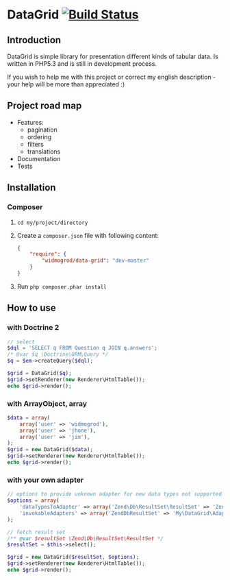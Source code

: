 # DataGrid [![Build Status](https://secure.travis-ci.org/widmogrod/data-grid.png?branch=master)](https://travis-ci.org/widmogrod/data-grid)
## Introduction

DataGrid is simple library for presentation different kinds of tabular data.
Is written in PHP5.3 and is still in development process.

If you wish to help me with this project or correct my english description - your help will be more than appreciated  :)

## Project road map

  * Features:
    * pagination
    * ordering
    * filters
    * translations
  * Documentation
  * Tests

## Installation
### Composer

  1. `cd my/project/directory`
  2. Create a `composer.json` file with following content:

     ```json
     {
         "require": {
             "widmogrod/data-grid": "dev-master"
         }
     }
     ```
  3. Run `php composer.phar install`


## How to use
### with Doctrine 2

```php
// select
$dql = 'SELECT q FROM Question q JOIN q.answers';
/* @var $q \Doctrine\ORM\Query */
$q = $em->createQuery($dql);

$grid = DataGrid($q);
$grid->setRenderer(new Renderer\HtmlTable());
echo $grid->render();
```

### with ArrayObject, array

```php
$data = array(
    array('user' => 'widmogrod'),
    array('user' => 'jhone'),
    array('user' => 'jim'),
);
$grid = new DataGrid($data);
$grid->setRenderer(new Renderer\HtmlTable());
echo $grid->render();
```

### with your own adapter

```php
// options to provide unknown adapter for new data types not supported by default in library
$options = array(
    'dataTypesToAdapter' => array('Zend\Db\ResultSet\ResultSet' => 'ZendDbResultSet'),
    'invokableAdapters' => array('ZendDbResultSet' => 'My\DataGrid\Adapter\ResultSet')
);

// fetch result set
/** @var $resultSet \Zend\Db\ResultSet\ResultSet */
$resultSet = $this->select();

$grid = new DataGrid($resultSet, $options);
$grid->setRenderer(new Renderer\HtmlTable());
echo $grid->render();
```